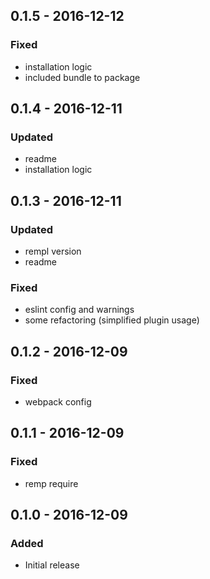 ## 0.1.5 - 2016-12-12

### Fixed

- installation logic
- included bundle to package

## 0.1.4 - 2016-12-11

### Updated

- readme
- installation logic

## 0.1.3 - 2016-12-11

### Updated

- rempl version
- readme

### Fixed

- eslint config and warnings
- some refactoring (simplified plugin usage)

## 0.1.2 - 2016-12-09

### Fixed

- webpack config

## 0.1.1 - 2016-12-09

### Fixed

- remp require

## 0.1.0 - 2016-12-09

### Added

- Initial release
